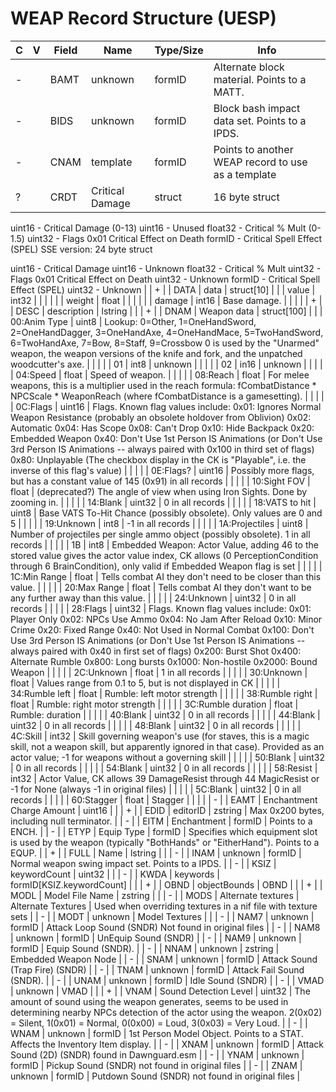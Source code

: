 # WEAP Record Structure (UESP)

| C | V | Field | Name | Type/Size | Info |
| --- | --- | --- | --- | --- | --- |
| - |  | BAMT | unknown | formID | Alternate block material. Points to a MATT. |
| - |  | BIDS | unknown | formID | Block bash impact data set. Points to a IPDS. |
| - |  | CNAM | template | formID | Points to another WEAP record to use as a template |
| ? |  | CRDT | Critical Damage | struct | 16 byte struct

uint16 - Critical Damage (0-13)
uint16 - Unused
float32 - Critical % Mult (0-1.5)
uint32 - Flags
0x01 Critical Effect on Death
formID - Critical Spell Effect (SPEL)
SSE version: 24 byte struct

uint16 - Critical Damage
uint16 - Unknown
float32 - Critical % Mult
uint32 - Flags
0x01 Critical Effect on Death
uint32 - Unknown
formID - Critical Spell Effect (SPEL)
uint32 - Unknown |
| + |  | DATA | data | struct[10] |  |
| value | int32 |  |  |  |  |
| weight | float |  |  |  |  |
| damage | int16 | Base damage. |  |  |  |
| + |  | DESC | description | lstring |  |
| + |  | DNAM | Weapon data | struct[100] |  |
| 00:Anim Type | uint8 | Lookup: 0=Other, 1=OneHandSword, 2=OneHandDagger, 3=OneHandAxe, 4=OneHandMace, 5=TwoHandSword, 6=TwoHandAxe, 7=Bow, 8=Staff, 9=Crossbow
0 is used by the "Unarmed" weapon, the weapon versions of the knife and fork, and the unpatched woodcutter's axe. |  |  |  |
| 01 | int8 | unknown |  |  |  |
| 02 | in16 | unknown |  |  |  |
| 04:Speed | float | Speed of weapon. |  |  |  |
| 08:Reach | float | For melee weapons, this is a multiplier used in the reach formula: fCombatDistance * NPCScale * WeaponReach (where fCombatDistance is a gamesetting). |  |  |  |
| 0C:Flags | uint16 | Flags.  Known flag values include:
0x01: Ignores Normal Weapon Resistance (probably an obsolete holdover from Oblivion)
0x02: Automatic
0x04: Has Scope
0x08: Can't Drop
0x10: Hide Backpack
0x20: Embedded Weapon
0x40: Don't Use 1st Person IS Animations (or Don't Use 3rd Person IS Animations -- always paired with 0x100 in third set of flags)
0x80: Unplayable (The checkbox display in the CK is "Playable", i.e. the inverse of this flag's value) |  |  |  |
| 0E:Flags? | uint16 | Possibly more flags, but has a constant value of 145 (0x91) in all records |  |  |  |
| 10:Sight FOV | float | (deprecated?) The angle of view when using Iron Sights. Done by zooming in. |  |  |  |
| 14:Blank | uint32 | 0 in all records |  |  |  |
| 18:VATS to hit | uint8 | Base VATS To-Hit Chance (possibly obsolete).  Only values are 0 and 5 |  |  |  |
| 19:Unknown | int8 | -1 in all records |  |  |  |
| 1A:Projectiles | uint8 | Number of projectiles per single ammo object (possibly obsolete).  1 in all records |  |  |  |
| 1B | int8 | Embedded Weapon: Actor Value, adding 46 to the stored value gives the actor value index, CK allows (0 PerceptionCondition through 6 BrainCondition), only valid if Embedded Weapon flag is set |  |  |  |
| 1C:Min Range | float | Tells combat AI they don't need to be closer than this value. |  |  |  |
| 20:Max Range | float | Tells combat AI they don't want to be any further away than this value. |  |  |  |
| 24:Unknown | uint32 | 0 in all records |  |  |  |
| 28:Flags | uint32 | Flags.  Known flag values include:
0x01: Player Only
0x02: NPCs Use Ammo
0x04: No Jam After Reload
0x10: Minor Crime
0x20: Fixed Range
0x40: Not Used in Normal Combat
0x100: Don't Use 3rd Person IS Animations (or Don't Use 1st Person IS Animations -- always paired with 0x40 in first set of flags)
0x200: Burst Shot
0x400: Alternate Rumble
0x800: Long bursts
0x1000: Non-hostile
0x2000: Bound Weapon |  |  |  |
| 2C:Unknown | float | 1 in all records |  |  |  |
| 30:Unknown | float | Values range from 0.1 to 5, but is not displayed in CK |  |  |  |
| 34:Rumble left | float | Rumble: left motor strength |  |  |  |
| 38:Rumble right | float | Rumble: right motor strength |  |  |  |
| 3C:Rumble duration | float | Rumble: duration |  |  |  |
| 40:Blank | uint32 | 0 in all records |  |  |  |
| 44:Blank | uint32 | 0 in all records |  |  |  |
| 48:Blank | uint32 | 0 in all records |  |  |  |
| 4C:Skill | int32 | Skill governing weapon's use (for staves, this is a magic skill, not a weapon skill, but apparently ignored in that case).  Provided as an actor value; -1 for weapons without a governing skill |  |  |  |
| 50:Blank | uint32 | 0 in all records |  |  |  |
| 54:Blank | uint32 | 0 in all records |  |  |  |
| 58:Resist | int32 | Actor Value, CK allows 39 DamageResist through 44 MagicResist or -1 for None (always -1 in original files) |  |  |  |
| 5C:Blank | uint32 | 0 in all records |  |  |  |
| 60:Stagger | float | Stagger |  |  |  |
| - |  | EAMT | Enchantment Charge Amount | uint16 |  |
| + |  | EDID | editorID | zstring | Max 0x200 bytes, including null terminator. |
| - |  | EITM | Enchantment | formID | Points to a ENCH. |
| - |  | ETYP | Equip Type | formID | Specifies which equipment slot is used by the weapon (typically "BothHands" or "EitherHand"). Points to a EQUP. |
| + |  | FULL | Name | lstring |  |
| - |  | INAM | unknown | formID | Normal weapon swing impact set. Points to a IPDS. |
| - |  | KSIZ | keywordCount | uint32 |  |
| - |  | KWDA | keywords | formID[KSIZ.keywordCount] |  |
| + |  | OBND | objectBounds | OBND |  |
| + |  | MODL | Model File Name | zstring |  |
| - |  | MODS | Alternate textures | Alternate Textures | Used when overriding textures in a nif file with texture sets |
| - |  | MODT | unknown | Model Textures |  |
| - |  | NAM7 | unknown | formID | Attack Loop Sound (SNDR) Not found in original files |
| - |  | NAM8 | unknown | formID | UnEquip Sound (SNDR) |
| - |  | NAM9 | unknown | formID | Equip Sound (SNDR). |
| - |  | NNAM | unknown | zstring | Embedded Weapon Node |
| - |  | SNAM | unknown | formID | Attack Sound (Trap Fire) (SNDR) |
| - |  | TNAM | unknown | formID | Attack Fail Sound (SNDR). |
| - |  | UNAM | unknown | formID | Idle Sound (SNDR) |
| - |  | VMAD | unknown | VMAD |  |
| + |  | VNAM | Sound Detection Level | uint32 | The amount of sound using the weapon generates, seems to be used in determining nearby NPCs detection of the actor using the weapon. 2(0x02) = Silent, 1(0x01) = Normal, 0(0x00) = Loud, 3(0x03) = Very Loud. |
| - |  | WNAM | unknown | formID | 1st Person Model Object. Points to a STAT. Affects the Inventory Item display. |
| - |  | XNAM | unknown | formID | Attack Sound (2D) (SNDR) found in Dawnguard.esm |
| - |  | YNAM | unknown | formID | Pickup Sound (SNDR) not found in original files |
| - |  | ZNAM | unknown | formID | Putdown Sound (SNDR) not found in original files |

